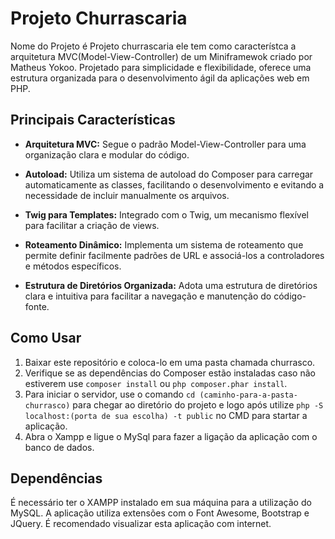 # Projeto Churrascaria

Nome do Projeto é Projeto churrascaria ele tem como característca a arquitetura MVC(Model-View-Controller) de um Miniframewok criado por Matheus Yokoo. Projetado para simplicidade e flexibilidade, oferece uma estrutura organizada para o desenvolvimento ágil da aplicações web em PHP.

## Principais Características

- **Arquitetura MVC:** Segue o padrão Model-View-Controller para uma organização clara e modular do código.
  
- **Autoload:** Utiliza um sistema de autoload do Composer para carregar automaticamente as classes, facilitando o desenvolvimento e evitando a necessidade de incluir manualmente os arquivos.

- **Twig para Templates:** Integrado com o Twig, um mecanismo flexível para facilitar a criação de views.

- **Roteamento Dinâmico:** Implementa um sistema de roteamento que permite definir facilmente padrões de URL e associá-los a controladores e métodos específicos.

- **Estrutura de Diretórios Organizada:** Adota uma estrutura de diretórios clara e intuitiva para facilitar a navegação e manutenção do código-fonte.

## Como Usar

1. Baixar este repositório e coloca-lo em uma pasta chamada churrasco.
2. Verifique se as dependências do Composer estão instaladas caso não estiverem use `composer install` ou `php composer.phar install`.
3. Para iniciar o servidor, use o comando `cd (caminho-para-a-pasta-churrasco)` para chegar ao diretório do projeto e logo após utilize `php -S localhost:(porta de sua escolha) -t public` no CMD para startar a aplicação.
4. Abra o Xampp e ligue o MySql para fazer a ligação da aplicação com o banco de dados.

## Dependências

É necessário ter o XAMPP instalado em sua máquina para a utilização do MySQL. A aplicação utiliza extensões com o Font Awesome, Bootstrap e JQuery. É recomendado visualizar esta aplicação com internet.